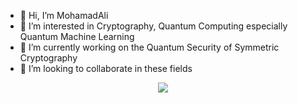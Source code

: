 - 👋 Hi, I’m MohamadAli
- 👀 I’m interested in Cryptography, Quantum Computing especially Quantum Machine Learning
- 🌱 I’m currently working on the Quantum Security of Symmetric Cryptography 
- 💞️ I’m looking to collaborate in these fields

<!---
w0h4w4d4li/w0h4w4d4li is a ✨ special ✨ repository because its `README.md` (this file) appears on your GitHub profile.
You can click the Preview link to take a look at your changes.
--->
<p align="center">
  <a href="https://skillicons.dev">
    <img src="https://skillicons.dev/icons?i=py,git,kali,docker,vim,matlab,r" />
  </a>
</p>
